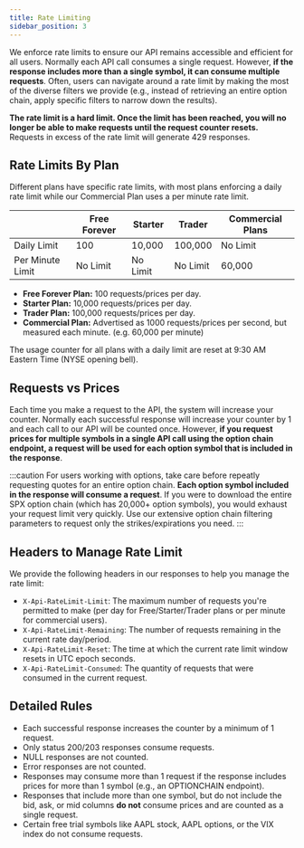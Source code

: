 ```yaml
---
title: Rate Limiting
sidebar_position: 3
---
```


We enforce rate limits to ensure our API remains accessible and efficient for all users. Normally each API call consumes a single request. However, **if the response includes more than a single symbol, it can consume multiple requests**. Often, users can navigate around a rate limit by making the most of the diverse filters we provide (e.g., instead of retrieving an entire option chain, apply specific filters to narrow down the results).

**The rate limit is a hard limit. Once the limit has been reached, you will no longer be able to make requests until the request counter resets.** Requests in excess of the rate limit will generate 429 responses.

## Rate Limits By Plan

Different plans have specific rate limits, with most plans enforcing a daily rate limit while our Commercial Plan uses a per minute rate limit.

|                  | Free Forever | Starter   | Trader    | Commercial Plans |
|------------------|--------------|-----------|-----------|------------------|
| Daily Limit      | 100          | 10,000    | 100,000   | No Limit         |
| Per Minute Limit | No Limit     | No Limit  | No Limit  | 60,000           |

- **Free Forever Plan:** 100 requests/prices per day.
- **Starter Plan:** 10,000 requests/prices per day.
- **Trader Plan:** 100,000 requests/prices per day.
- **Commercial Plan:** Advertised as 1000 requests/prices per second, but measured each minute. (e.g. 60,000 per minute)

The usage counter for all plans with a daily limit are reset at 9:30 AM Eastern Time (NYSE opening bell).

## Requests vs Prices
Each time you make a request to the API, the system will increase your counter. Normally each successful response will increase your counter by 1 and each call to our API will be counted once. However, **if you request prices for multiple symbols in a single API call using the option chain endpoint, a request will be used for each option symbol that is included in the response**. 

:::caution 
For users working with options, take care before repeatly requesting quotes for an entire option chain. **Each option symbol included in the response will consume a request**. If you were to download the entire SPX option chain (which has 20,000+ option symbols), you would exhaust your request limit very quickly. Use our extensive option chain filtering parameters to request only the strikes/expirations you need. 
:::

## Headers to Manage Rate Limit
We provide the following headers in our responses to help you manage the rate limit:

- `X-Api-RateLimit-Limit`: The maximum number of requests you're permitted to make (per day for Free/Starter/Trader plans or per minute for commercial users).
- `X-Api-RateLimit-Remaining`: The number of requests remaining in the current rate day/period.
- `X-Api-RateLimit-Reset`: The time at which the current rate limit window resets in UTC epoch seconds.
- `X-Api-RateLimit-Consumed`: The quantity of requests that were consumed in the current request.

## Detailed Rules
- Each successful response increases the counter by a minimum of 1 request.
- Only status 200/203 responses consume requests.
- NULL responses are not counted.
- Error responses are not counted.
- Responses may consume more than 1 request if the response includes prices for more than 1 symbol (e.g., an OPTIONCHAIN endpoint).
- Responses that include more than one symbol, but do not include the bid, ask, or mid columns **do not** consume prices and are counted as a single request.
- Certain free trial symbols like AAPL stock, AAPL options, or the VIX index do not consume requests.
